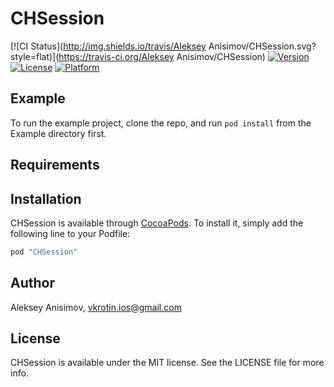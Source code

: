 # CHSession

[![CI Status](http://img.shields.io/travis/Aleksey Anisimov/CHSession.svg?style=flat)](https://travis-ci.org/Aleksey Anisimov/CHSession)
[![Version](https://img.shields.io/cocoapods/v/CHSession.svg?style=flat)](http://cocoapods.org/pods/CHSession)
[![License](https://img.shields.io/cocoapods/l/CHSession.svg?style=flat)](http://cocoapods.org/pods/CHSession)
[![Platform](https://img.shields.io/cocoapods/p/CHSession.svg?style=flat)](http://cocoapods.org/pods/CHSession)

## Example

To run the example project, clone the repo, and run `pod install` from the Example directory first.

## Requirements

## Installation

CHSession is available through [CocoaPods](http://cocoapods.org). To install
it, simply add the following line to your Podfile:

```ruby
pod "CHSession"
```

## Author

Aleksey Anisimov, vkrotin.ios@gmail.com

## License

CHSession is available under the MIT license. See the LICENSE file for more info.
